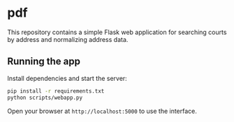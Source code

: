 # pdf

This repository contains a simple Flask web application for searching courts by address and normalizing address data.

## Running the app

Install dependencies and start the server:

```bash
pip install -r requirements.txt
python scripts/webapp.py
```

Open your browser at `http://localhost:5000` to use the interface.
